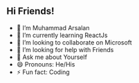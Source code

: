 ## Hi Friends!

- 🔭 I’m Muhammad Arsalan
- 🌱 I’m currently learning ReactJs
- 👯 I’m looking to collaborate on Microsoft
- 🤔 I’m looking for help with Friends
- 💬 Ask me about Yourself
- 😄 Pronouns: He/His
- ⚡ Fun fact: Coding

